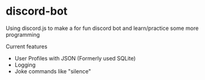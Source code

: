 # discord-bot
Using discord.js to make a for fun discord bot and learn/practice some more programming

Current features
- User Profiles with JSON (Formerly used SQLite)
- Logging
- Joke commands like "silence"
